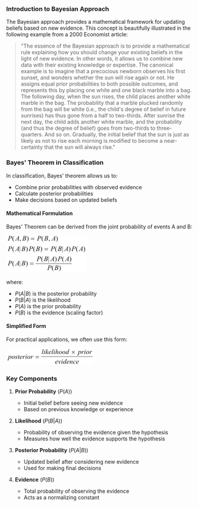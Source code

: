 ### Introduction to Bayesian Approach
The Bayesian approach provides a mathematical framework for updating beliefs based on new evidence. This concept is beautifully illustrated in the following example from a 2000 Economist article:

> "The essence of the Bayesian approach is to provide a mathematical rule explaining how you should change your existing beliefs in the light of new evidence. In other words, it allows us to combine new data with their existing knowledge or expertise. The canonical example is to imagine that a precocious newborn observes his first sunset, and wonders whether the sun will rise again or not. He assigns equal prior probabilities to both possible outcomes, and represents this by placing one white and one black marble into a bag. The following day, when the sun rises, the child places another white marble in the bag. The probability that a marble plucked randomly from the bag will be white (i.e., the child's degree of belief in future sunrises) has thus gone from a half to two-thirds. After sunrise the next day, the child adds another white marble, and the probability (and thus the degree of belief) goes from two-thirds to three-quarters. And so on. Gradually, the initial belief that the sun is just as likely as not to rise each morning is modified to become a near-certainty that the sun will always rise."

### Bayes' Theorem in Classification
In classification, Bayes' theorem allows us to:
- Combine prior probabilities with observed evidence
- Calculate posterior probabilities
- Make decisions based on updated beliefs

#### Mathematical Formulation
Bayes' Theorem can be derived from the joint probability of events A and B:

<img src="images/ole.gif" alt="Bayes Theorem Derivation">

where:
- $P(A|B)$ is the posterior probability
- $P(B|A)$ is the likelihood
- $P(A)$ is the prior probability
- $P(B)$ is the evidence (scaling factor)

#### Simplified Form
For practical applications, we often use this form:

<img src="images/ole1.gif" alt="Bayes Rule Simplified">

### Key Components
1. **Prior Probability** ($P(A)$)
   - Initial belief before seeing new evidence
   - Based on previous knowledge or experience

2. **Likelihood** ($P(B|A)$)
   - Probability of observing the evidence given the hypothesis
   - Measures how well the evidence supports the hypothesis

3. **Posterior Probability** ($P(A|B)$)
   - Updated belief after considering new evidence
   - Used for making final decisions

4. **Evidence** ($P(B)$)
   - Total probability of observing the evidence
   - Acts as a normalizing constant
